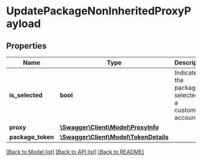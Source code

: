 # UpdatePackageNonInheritedProxyPayload

## Properties
Name | Type | Description | Notes
------------ | ------------- | ------------- | -------------
**is_selected** | **bool** | Indicates if the packages is selected in a customer&#x27;s account. | [optional] 
**proxy** | [**\Swagger\Client\Model\ProxyInfo**](ProxyInfo.md) |  | 
**package_token** | [**\Swagger\Client\Model\TokenDetails**](TokenDetails.md) |  | 

[[Back to Model list]](../README.md#documentation-for-models) [[Back to API list]](../README.md#documentation-for-api-endpoints) [[Back to README]](../README.md)


